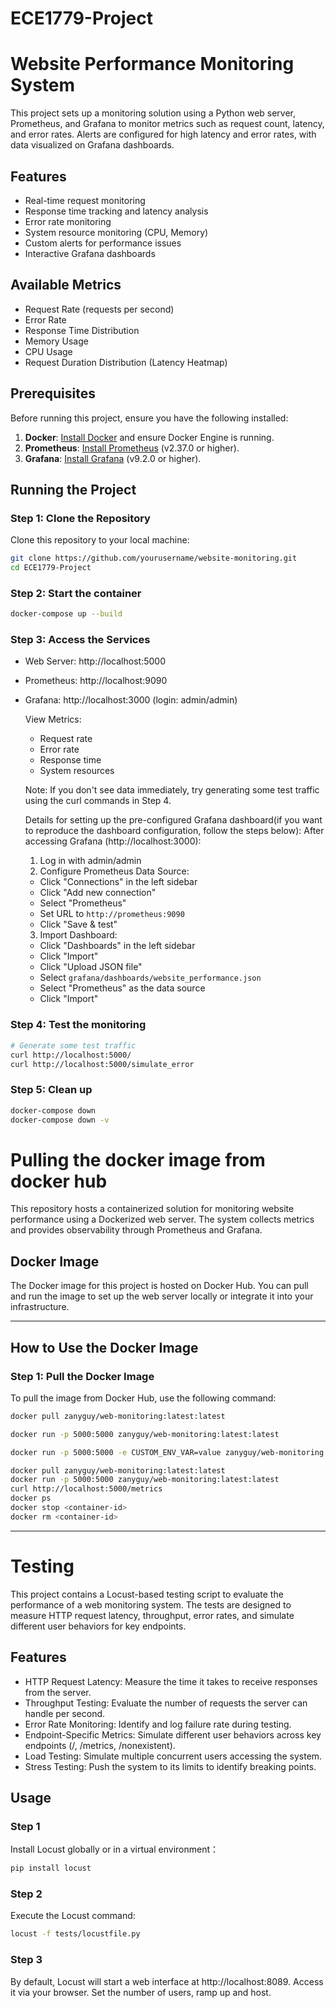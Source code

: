 # ECE1779-Project

# Website Performance Monitoring System

This project sets up a monitoring solution using a Python web server, Prometheus, and Grafana to monitor metrics such as request count, latency, and error rates. Alerts are configured for high latency and error rates, with data visualized on Grafana dashboards.

## Features

- Real-time request monitoring
- Response time tracking and latency analysis
- Error rate monitoring
- System resource monitoring (CPU, Memory)
- Custom alerts for performance issues
- Interactive Grafana dashboards

## Available Metrics

- Request Rate (requests per second)
- Error Rate
- Response Time Distribution
- Memory Usage
- CPU Usage
- Request Duration Distribution (Latency Heatmap)

## Prerequisites

Before running this project, ensure you have the following installed:

1. **Docker**: [Install Docker](https://www.docker.com/products/docker-desktop) and ensure Docker Engine is running.
2. **Prometheus**: [Install Prometheus](https://prometheus.io/download/) (v2.37.0 or higher).
3. **Grafana**: [Install Grafana](https://grafana.com/grafana/download/) (v9.2.0 or higher).

## Running the Project

### Step 1: Clone the Repository

Clone this repository to your local machine:

```bash
git clone https://github.com/yourusername/website-monitoring.git
cd ECE1779-Project
```

### Step 2: Start the container

```bash
docker-compose up --build
```

### Step 3: Access the Services

- Web Server: http://localhost:5000
- Prometheus: http://localhost:9090
- Grafana: http://localhost:3000 (login: admin/admin)

  View Metrics:

  - Request rate
  - Error rate
  - Response time
  - System resources

  Note: If you don't see data immediately, try generating some test traffic using the curl commands in Step 4.

  Details for setting up the pre-configured Grafana dashboard(if you want to reproduce the dashboard configuration, follow the steps below):
      After accessing Grafana (http://localhost:3000):

    1. Log in with admin/admin
    2. Configure Prometheus Data Source:
    - Click "Connections" in the left sidebar
    - Click "Add new connection"
    - Select "Prometheus"
    - Set URL to `http://prometheus:9090`
    - Click "Save & test"

    3. Import Dashboard:
    - Click "Dashboards" in the left sidebar
    - Click "Import"
    - Click "Upload JSON file"
    - Select `grafana/dashboards/website_performance.json`
    - Select "Prometheus" as the data source
    - Click "Import"

### Step 4: Test the monitoring

```bash
# Generate some test traffic
curl http://localhost:5000/
curl http://localhost:5000/simulate_error
```

### Step 5: Clean up

```bash
docker-compose down
docker-compose down -v
```

# Pulling the docker image from docker hub

This repository hosts a containerized solution for monitoring website performance using a Dockerized web server. The system collects metrics and provides observability through Prometheus and Grafana.

## Docker Image

The Docker image for this project is hosted on Docker Hub. You can pull and run the image to set up the web server locally or integrate it into your infrastructure.

---

## How to Use the Docker Image

### Step 1: Pull the Docker Image

To pull the image from Docker Hub, use the following command:

```bash
docker pull zanyguy/web-monitoring:latest:latest

docker run -p 5000:5000 zanyguy/web-monitoring:latest:latest

docker run -p 5000:5000 -e CUSTOM_ENV_VAR=value zanyguy/web-monitoring:latest:latest

docker pull zanyguy/web-monitoring:latest:latest
docker run -p 5000:5000 zanyguy/web-monitoring:latest:latest
curl http://localhost:5000/metrics
docker ps
docker stop <container-id>
docker rm <container-id>

```
---
# Testing
This project contains a Locust-based testing script to evaluate the performance of a web monitoring system. The tests are designed to measure HTTP request latency, throughput, error rates, and simulate different user behaviors for key endpoints.

## Features
- HTTP Request Latency: Measure the time it takes to receive responses from the server.
- Throughput Testing: Evaluate the number of requests the server can handle per second.
- Error Rate Monitoring: Identify and log failure rate during testing.
- Endpoint-Specific Metrics: Simulate different user behaviors across key endpoints (/, /metrics, /nonexistent).
- Load Testing: Simulate multiple concurrent users accessing the system.
- Stress Testing: Push the system to its limits to identify breaking points.

## Usage
### Step 1
Install Locust globally or in a virtual environment： 
```bash
pip install locust
```
### Step 2
Execute the Locust command:
```bash
locust -f tests/locustfile.py
```

### Step 3
By default, Locust will start a web interface at http://localhost:8089. Access it via your browser.
Set the number of users, ramp up and host.

